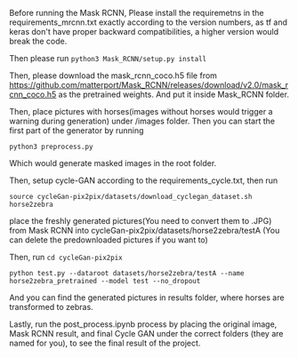 Before running the Mask RCNN,
Please install the requiremetns in the requirements_mrcnn.txt exactly according to the version numbers, as tf and keras don't have proper backward compatibilities, a higher version would break the code.

Then please run 
```python3 Mask_RCNN/setup.py install```

Then, please download the mask_rcnn_coco.h5 file from https://github.com/matterport/Mask_RCNN/releases/download/v2.0/mask_rcnn_coco.h5 as the pretrained weights. And put it inside Mask_RCNN folder.

Then, place pictures with horses(images without horses would trigger a warning during generation) under /images folder.
Then you can start the first part of the generator by running

```python3 preprocess.py```

Which would generate masked images in the root folder.

Then, setup cycle-GAN according to the requirements_cycle.txt,
then run 

```source cycleGan-pix2pix/datasets/download_cyclegan_dataset.sh horse2zebra```

place the freshly generated pictures(You need to convert them to .JPG) from Mask RCNN into cycleGan-pix2pix/datasets/horse2zebra/testA (You can delete the predownloaded pictures if you want to)

Then, run 
```cd cycleGan-pix2pix```

```python test.py --dataroot datasets/horse2zebra/testA --name horse2zebra_pretrained --model test --no_dropout```

And you can find the generated pictures in results folder, where horses are transformed to zebras.

Lastly, run the post_process.ipynb process by placing the original image, Mask RCNN result, and final Cycle GAN under the correct folders (they are named for you), to see the final result of the project.
